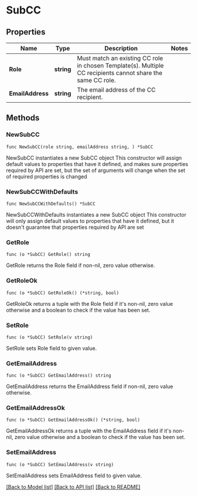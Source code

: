 # SubCC

## Properties

Name | Type | Description | Notes
------------ | ------------- | ------------- | -------------
**Role** | **string** | Must match an existing CC role in chosen Template(s). Multiple CC recipients cannot share the same CC role. | 
**EmailAddress** | **string** | The email address of the CC recipient. | 

## Methods

### NewSubCC

`func NewSubCC(role string, emailAddress string, ) *SubCC`

NewSubCC instantiates a new SubCC object
This constructor will assign default values to properties that have it defined,
and makes sure properties required by API are set, but the set of arguments
will change when the set of required properties is changed

### NewSubCCWithDefaults

`func NewSubCCWithDefaults() *SubCC`

NewSubCCWithDefaults instantiates a new SubCC object
This constructor will only assign default values to properties that have it defined,
but it doesn't guarantee that properties required by API are set

### GetRole

`func (o *SubCC) GetRole() string`

GetRole returns the Role field if non-nil, zero value otherwise.

### GetRoleOk

`func (o *SubCC) GetRoleOk() (*string, bool)`

GetRoleOk returns a tuple with the Role field if it's non-nil, zero value otherwise
and a boolean to check if the value has been set.

### SetRole

`func (o *SubCC) SetRole(v string)`

SetRole sets Role field to given value.


### GetEmailAddress

`func (o *SubCC) GetEmailAddress() string`

GetEmailAddress returns the EmailAddress field if non-nil, zero value otherwise.

### GetEmailAddressOk

`func (o *SubCC) GetEmailAddressOk() (*string, bool)`

GetEmailAddressOk returns a tuple with the EmailAddress field if it's non-nil, zero value otherwise
and a boolean to check if the value has been set.

### SetEmailAddress

`func (o *SubCC) SetEmailAddress(v string)`

SetEmailAddress sets EmailAddress field to given value.



[[Back to Model list]](../README.md#documentation-for-models) [[Back to API list]](../README.md#documentation-for-api-endpoints) [[Back to README]](../README.md)


